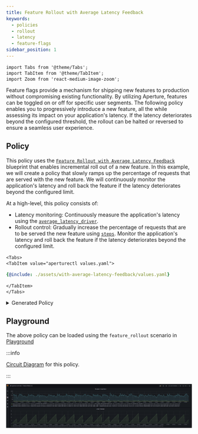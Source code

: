 ```yaml
---
title: Feature Rollout with Average Latency Feedback
keywords:
  - policies
  - rollout
  - latency
  - feature-flags
sidebar_position: 1
---
```


```mdx-code-block
import Tabs from '@theme/Tabs';
import TabItem from '@theme/TabItem';
import Zoom from 'react-medium-image-zoom';
```

Feature flags provide a mechanism for shipping new features to production
without compromising existing functionality. By utilizing Aperture, features can
be toggled on or off for specific user segments. The following policy enables
you to progressively introduce a new feature, all the while assessing its impact
on your application's latency. If the latency deteriorates beyond the configured
threshold, the rollout can be halted or reversed to ensure a seamless user
experience.

## Policy

This policy uses the
[`Feature Rollout with Average Latency Feedback`](/reference/blueprints/policies/feature-rollout/average-latency.md)
blueprint that enables incremental roll out of a new feature. In this example,
we will create a policy that slowly ramps up the percentage of requests that are
served with the new feature. We will continuously monitor the application's
latency and roll back the feature if the latency deteriorates beyond the
configured limit.

At a high-level, this policy consists of:

- Latency monitoring: Continuously measure the application's latency using the
  [`average_latency_driver`](/reference/blueprints/policies/feature-rollout/base.md#average-latency-driver).
- Rollout control: Gradually increase the percentage of requests that are to be
  served the new feature using
  [`steps`](/reference/policies/spec#load-ramp-parameters-step). Monitor the
  application's latency and roll back the feature if the latency deteriorates
  beyond the configured limit.

```mdx-code-block
<Tabs>
<TabItem value="aperturectl values.yaml">
```

```yaml
{@include: ./assets/with-average-latency-feedback/values.yaml}
```

```mdx-code-block
</TabItem>
</Tabs>

```

<details><summary>Generated Policy</summary>
<p>

```yaml
{@include: ./assets/with-average-latency-feedback/policy.yaml}
```

</p>
</details>

## Playground

The above policy can be loaded using the `feature_rollout` scenario in
[Playground](https://github.com/fluxninja/aperture/blob/main/playground/README.md)

:::info

[Circuit Diagram](./assets/with-average-latency-feedback/graph.mmd.svg) for this
policy.

:::

<Zoom>

![Feature Rollout with Average Latency Feedback](./assets/with-average-latency-feedback/dashboard.png)

</Zoom>
